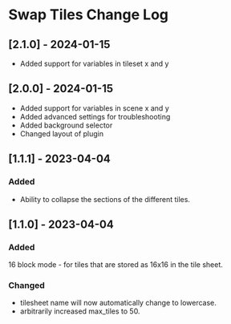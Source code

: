 # Swap Tiles Change Log

## [2.1.0] - 2024-01-15

- Added support for variables in tileset x and y

## [2.0.0] - 2024-01-15

- Added support for variables in scene x and y
- Added advanced settings for troubleshooting
- Added background selector
- Changed layout of plugin
 
## [1.1.1] - 2023-04-04

### Added
- Ability to collapse the sections of the different tiles.

## [1.1.0] - 2023-04-04
 
### Added
  16 block mode - for tiles that are stored as 16x16 in the tile sheet.
### Changed
  
- tilesheet name will now automatically change to lowercase.
- arbitrarily increased max_tiles to 50.